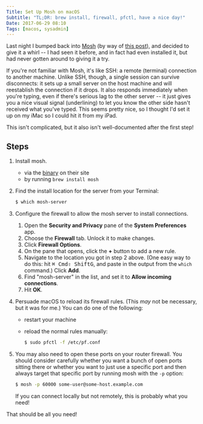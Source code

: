 ```yaml
---
Title: Set Up Mosh on macOS
Subtitle: "TL;DR: brew install, firewall, pfctl, have a nice day!"
Date: 2017-06-29 08:10
Tags: [macos, sysadmin]
---
```


Last night I bumped back into [Mosh] (by way of [this post]), and decided to give it a whirl -- I had seen it before, and in fact had even installed it, but had never gotten around to giving it a try.

[Mosh]: https://mosh.org
[this post]: https://medium.com/@searls/giving-the-ipad-a-full-time-job-3ae2440e1810

If you're not familiar with Mosh, it's like SSH: a remote (terminal) connection to another machine. Unlike SSH, though, a single session can survive disconnects: it sets up a small server on the host machine and will reestablish the connection if it drops. It also responds immediately when you're typing, even if there's serious lag to the other server -- it just gives you a nice visual signal (underlining) to let you know the other side hasn't received what you've typed. This seems pretty nice, so I thought I'd set it up on my iMac so I could hit it from my iPad.

This isn't complicated, but it also isn't well-documented after the first step!

## Steps

1. Install mosh.

    - via the [binary] on their site
    - by running `brew install mosh`
    
2. Find the install location for the server from your Terminal:
    
    ```sh
    $ which mosh-server
    ```

3. Configure the firewall to allow the mosh server to install connections.

    1. Open the **Security and Privacy** pane of the **System Preferences** app.
    2. Choose the **Firewall** tab. Unlock it to make changes.
    3. Click **Firewall Options**.
    4. On the pane that opens, click the **+** button to add a new rule.
    5. Navigate to the location you got in step 2 above. (One easy way to do this: hit <kbd>⌘ Cmd</kbd><kbd>⇧ Shift</kbd><kbd>G</kbd>, and paste in the output from the `which` command.) Click **Add**.
    6. Find "mosh-server" in the list, and set it to **Allow incoming connections**.
    7. Hit **OK**.

4. Persuade macOS to reload its firewall rules. (This *may* not be necessary, but it was for me.) You can do one of the following:

    - restart your machine
    - reload the normal rules manually:
        
        ```sh
        $ sudo pfctl -f /etc/pf.conf
        ```

5. You may also need to open these ports on your router firewall. You should consider carefully whether you want a bunch of open ports sitting there or whether you want to just use a specific port and then always target that specific port by running mosh with the `-p` option:

    ```sh
    $ mosh -p 60000 some-user@some-host.example.com
    ```

    If you can connect locally but not remotely, this is probably what you need!

That should be all you need!

[binary]: https://mosh.org/#getting
